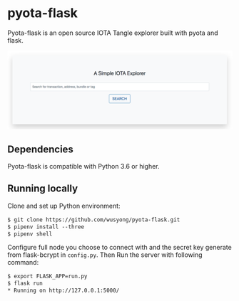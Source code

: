 # pyota-flask
Pyota-flask is an open source IOTA Tangle explorer built with pyota and flask.

![](screenshots/index_view.png)

## Dependencies
Pyota-flask is compatible with Python 3.6 or higher.

## Running locally
Clone and set up Python environment:
```
$ git clone https://github.com/wusyong/pyota-flask.git
$ pipenv install --three
$ pipenv shell
```

Configure full node you choose to connect with and the secret key generate from flask-bcrypt in `config.py`. Then Run the server with following command:
```
$ export FLASK_APP=run.py
$ flask run
* Running on http://127.0.0.1:5000/
```
